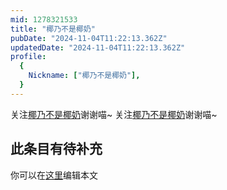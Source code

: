 ```yaml
---
mid: 1278321533
title: "椰乃不是椰奶"
pubDate: "2024-11-04T11:22:13.362Z"
updatedDate: "2024-11-04T11:22:13.362Z"
profile:
  {
    Nickname: ["椰乃不是椰奶"],
  }
---
```


关注[椰乃不是椰奶](https://space.bilibili.com/1278321533)谢谢喵~ 关注[椰乃不是椰奶](https://space.bilibili.com/1278321533)谢谢喵~

## 此条目有待补充
你可以在[这里](https://github.com/Yuhanawa/VTuber.ICU-Content/edit/master/v/椰乃不是椰奶/index.md)编辑本文
